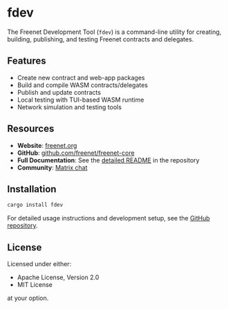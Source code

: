 # fdev

The Freenet Development Tool (`fdev`) is a command-line utility for creating, building, publishing, and testing Freenet contracts and delegates.

## Features

- Create new contract and web-app packages
- Build and compile WASM contracts/delegates
- Publish and update contracts
- Local testing with TUI-based WASM runtime
- Network simulation and testing tools

## Resources

- **Website**: [freenet.org](https://freenet.org/)
- **GitHub**: [github.com/freenet/freenet-core](https://github.com/freenet/freenet-core)
- **Full Documentation**: See the [detailed README](https://github.com/freenet/freenet-core/blob/main/crates/fdev/README-FULL.md) in the repository
- **Community**: [Matrix chat](https://matrix.to/#/#freenet:matrix.org)

## Installation

```bash
cargo install fdev
```

For detailed usage instructions and development setup, see the [GitHub repository](https://github.com/freenet/freenet-core).

## License

Licensed under either:
- Apache License, Version 2.0
- MIT License

at your option.
